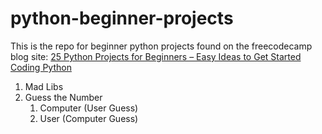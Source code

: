 # python-beginner-projects
This is the repo for beginner python projects found on the freecodecamp blog site: [25 Python Projects for Beginners – Easy Ideas to Get Started Coding Python](https://www.freecodecamp.org/news/python-projects-for-beginners/)

1. Mad Libs
2. Guess the Number
   1. Computer (User Guess)
   2. User (Computer Guess)